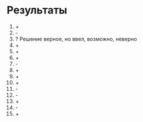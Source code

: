 # Результаты

1. \+
2. \-
3. ? Решение верное, но ввел, возможно, неверно
4. \+
5. \+
6. \+
7. \-
8. \+
9. \+
10. \+
11. \-
12. \-
13. \+
14. \-
15. \+
